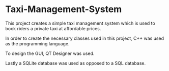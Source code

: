 # Taxi-Management-System

This project creates a simple taxi management system which is used to book riders a private taxi at affordable prices.

In order to create the necessary classes used in this project, C++ was used as the programming language.

To design the GUI, QT Designer was used.

Lastly a SQLite database was used as opposed to a SQL database.
